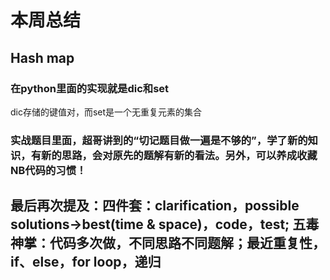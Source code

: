 # 本周总结
## Hash map
###   在python里面的实现就是dic和set
dic存储的键值对，而set是一个无重复元素的集合
### 实战题目里面，超哥讲到的“切记题目做一遍是不够的”，学了新的知识，有新的思路，会对原先的题解有新的看法。另外，可以养成收藏NB代码的习惯！



## 最后再次提及：四件套：clarification，possible solutions->best(time & space)，code，test; 五毒神掌：代码多次做，不同思路不同题解；最近重复性，if、else，for loop，递归
